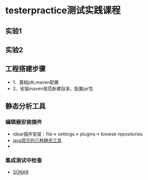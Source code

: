 # testerpractice测试实践课程
## 实验1
## 实验2
## 工程搭建步骤
- 1、基础jdk,maven配置
- 2、安装maven规范新建目录，配置jar包  
## 静态分析工具
### 编辑器安装插件
- idear插件安装：file-> settings-> plugins-> browse repositories
- [java常见的几种静态工具](https://www.oschina.net/news/29122/4-opensource-java-code-static-analyser) 
- 
### 集成测试中检查
- [SONAR](https://blog.csdn.net/liuhaiguang2012/article/details/79394971)
